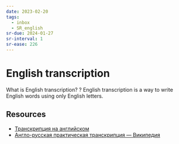 ```yaml
---
date: 2023-02-20
tags:
  - inbox
  - SR_english
sr-due: 2024-01-27
sr-interval: 1
sr-ease: 226
---
```


# English transcription

What is English transcription?
?
English transcription is a way to write English
words using only English letters.

## Resources

- [Транскрипция на английском](https://puzzle-english.com/directory/how-to-read-transcription)
- [Англо-русская практическая транскрипция — Википедия](https://ru.wikipedia.org/wiki/%D0%90%D0%BD%D0%B3%D0%BB%D0%BE-%D1%80%D1%83%D1%81%D1%81%D0%BA%D0%B0%D1%8F_%D0%BF%D1%80%D0%B0%D0%BA%D1%82%D0%B8%D1%87%D0%B5%D1%81%D0%BA%D0%B0%D1%8F_%D1%82%D1%80%D0%B0%D0%BD%D1%81%D0%BA%D1%80%D0%B8%D0%BF%D1%86%D0%B8%D1%8F)
